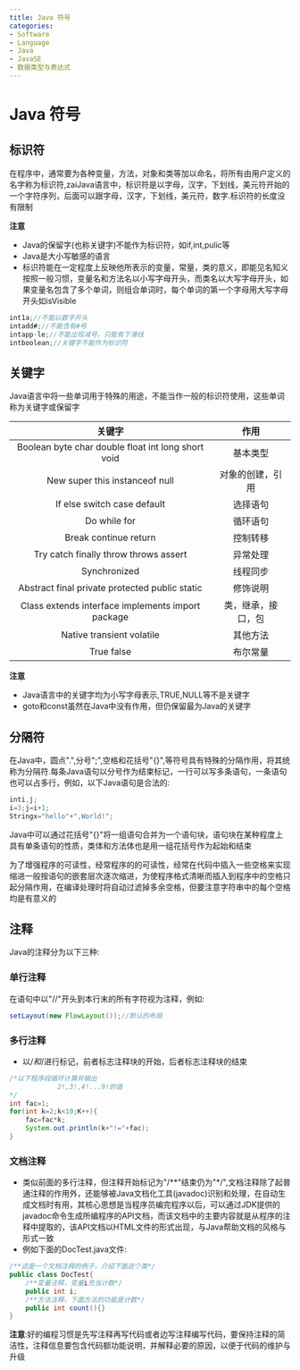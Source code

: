 ```yaml
---
title: Java 符号
categories:
- Software
- Language
- Java
- JavaSE
- 数据类型与表达式
---
```

# Java 符号

## 标识符

在程序中，通常要为各种变量，方法，对象和类等加以命名，将所有由用户定义的名字称为标识符,zaiJava语言中，标识符是以字母，汉字，下划线，美元符开始的一个字符序列，后面可以跟字母，汉字，下划线，美元符，数字.标识符的长度没有限制

**注意**

- Java的保留字(也称关键字)不能作为标识符，如if,int,pulic等
- Java是大小写敏感的语言
- 标识符能在一定程度上反映他所表示的变量，常量，类的意义，即能见名知义按照一般习惯，变量名和方法名以小写字母开头，而类名以大写字母开头，如果变量名包含了多个单词，则组合单词时，每个单词的第一个字母用大写字母开头如isVisible

```java
int1a;//不能以数字开头
intadd#;//不能含有#号
intapp-le;//不能出现减号，只能有下滑线
intboolean;//关键字不能作为标识符
```

## 关键字

Java语言中将一些单词用于特殊的用途，不能当作一般的标识符使用，这些单词称为关键字或保留字

关键字|作用
:---:|:---:
Boolean byte char double float int long short void	|基本类型
New super this instanceof null|	对象的创建，引用
If else switch case default |	选择语句
Do while for | 循环语句
Break continue return|	控制转移
Try catch finally throw throws assert|	异常处理
Synchronized |	线程同步
Abstract final private protected public static| 	修饰说明
Class extends interface implements import package	|类，继承，接口，包
Native transient volatile |	其他方法
True false	|布尔常量
**注意**

- Java语言中的关键字均为小写字母表示,TRUE,NULL等不是关键字
- goto和const虽然在Java中没有作用，但仍保留最为Java的关键字

## 分隔符

在Java中，圆点".",分号";",空格和花括号"{}",等符号具有特殊的分隔作用，将其统称为分隔符.每条Java语句以分号作为结束标记，一行可以写多条语句，一条语句也可以占多行，例如，以下Java语句是合法的:
```java
inti,j;
i=3;j=i+1;
Stringx="hello"+",World!";
```
Java中可以通过花括号"{}"将一组语句合并为一个语句块，语句块在某种程度上具有单条语句的性质，类体和方法体也是用一组花括号作为起始和结束

为了增强程序的可读性，经常程序的的可读性，经常在代码中插入一些空格来实现缩进一般按语句的嵌套层次逐次缩进，为使程序格式清晰而插入到程序中的空格只起分隔作用，在编译处理时将自动过滤掉多余空格，但要注意字符串中的每个空格均是有意义的

## 注释

Java的注释分为以下三种:
### 单行注释

在语句中以"//"开头到本行末的所有字符视为注释，例如:

```java
setLayout(new FlowLayout());//默认的布局
```

### 多行注释

- 以/*和*/进行标记，前者标志注释块的开始，后者标志注释块的结束

```java
/*以下程序段循环计算并输出
			2!,3!,4!...9!的值
*/
int fac=1;
for(int k=2;k<10;K++){
	fac=fac*k;
	System.out.println(k+"!="+fac);
}
```

### 文档注释

- 类似前面的多行注释，但注释开始标记为"/**"结束仍为"\*/",文档注释除了起普通注释的作用外，还能够被Java文档化工具(javadoc)识别和处理，在自动生成文档时有用，其核心思想是当程序员编完程序以后，可以通过JDK提供的javadoc命令生成所编程序的API文档，而该文档中的主要内容就是从程序的注释中提取的，该API文档以HTML文件的形式出现，与Java帮助文档的风格与形式一致
- 例如下面的DocTest.java文件:

```java
/**这是一个文档注释的例子，介绍下面这个类*/
public class DocTest{
	/**变量注释，变量i充当计数*/
	public int i;
	/**方法注释，下面方法的功能是计数*/
	public int count(){}
}
```

**注意**:好的编程习惯是先写注释再写代码或者边写注释编写代码，要保持注释的简洁性，注释信息要包含代码额功能说明，并解释必要的原因，以便于代码的维护与升级